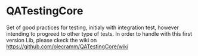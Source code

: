 # QATestingCore
Set of good practices for testing, initialy with integration test, however intending to progreed to other type of tests. In order to handle with this first version Lib, please ckeck the wiki on https://github.com/olecramm/QATestingCore/wiki
